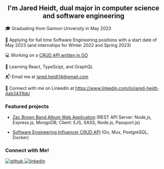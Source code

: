### <h2 align="center">I'm Jared Heidt, dual major in computer science and software engineering</h2>  
  

🎓 Graduating from Gannon University in May 2023  
  

💼 Applying for full time Software Engineering positions with a start date of May 2023 (and internships for Winter 2022 and Spring 2023)  
  

 💻 Working on a [CRUD API written in GO](https://github.com/jared-heidt/swe-influencer-api)  
  

🌱 Learning React, TypeScipt, and GraphQL  
  

📬 Email me at jared.heidt14@gmail.com  
  

🤝 Connect with me on LinkedIn at https://www.linkedin.com/in/jared-heidt-4ab3431bb/   
  
### Featured projects  
- [Zac Brown Band Album Web Application](https://github.com/rishavanand/github-profilinator)
(REST API Server: Node,js, Express.js, MongoDB; Client: EJS, SASS, Node.js, Passport.js)  
  

- [Software Engineering Influencer CRUD API](https://github.com/jared-heidt/swe-influencer-api) (Go, Mux, PostgreSQL, Docker)  


### Connect with Me!  
<div>
<a href="https://github.com/https://github.com/jared-heidt/" target="_blank">
<img src=https://img.shields.io/badge/github-%2324292e.svg?&style=for-the-badge&logo=github&logoColor=white alt=github style="margin-bottom: 5px;" />
</a>
<a href="https://linkedin.com/in/https://www.linkedin.com/in/jared-heidt-4ab3431bb/" target="_blank">
<img src=https://img.shields.io/badge/linkedin-%231E77B5.svg?&style=for-the-badge&logo=linkedin&logoColor=white alt=linkedin style="margin-bottom: 5px;" />
</a>  
</div>  
<!---
jared-heidt/jared-heidt is a ✨ special ✨ repository because its `README.md` (this file) appears on your GitHub profile.
You can click the Preview link to take a look at your changes.
--->
